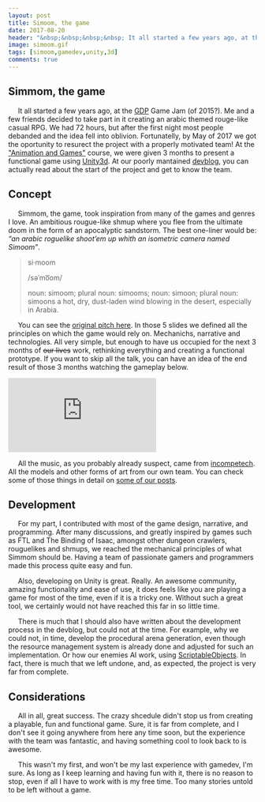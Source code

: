 ```yaml
---
layout: post
title: Simoom, the game
date: 2017-08-20
header: "&nbsp;&nbsp;&nbsp;&nbsp; It all started a few years ago, at the GDP Game Jam. Simmom, the game, took inspiration from many of the games and genres I love. An ambitious rougue-like shmup where you flee from the ultimate doom in the form of an apocalyptic sandstorm. The best one-liner would be: “an arabic roguelike shoot’em up whith an isometric camera named Simoom”. All in all, great success."
image: simoom.gif
tags: [simoom,gamedev,unity,3d]
comments: true
---
```


## Simmom, the game

&nbsp;&nbsp;&nbsp;&nbsp; It all started a few years ago, at the [GDP](http://gdpufrj.wikia.com/wiki/GDP) Game Jam (of 2015?). Me and a few friends decided to take part in it creating an arabic themed rouge-like casual RPG. We had 72 hours, but after the first night most people debanded and the idea fell into oblivion. Fortunatelly, by May of 2017 we got the oportunity to resurect the project with a properly motivated team! At the ["Animation and Games"](http://www.lcg.ufrj.br/~marroquim/courses/cos600/index.php) course, we were given 3 months to present a functional game using [Unity3d](https://unity3d.com/). At our poorly mantained [devblog](https://simoom-dev.github.io/blog/), you can actually read about the start of the project and get to know the team.

## Concept

&nbsp;&nbsp;&nbsp;&nbsp; Simmom, the game, took inspiration from many of the games and genres I love. An ambitious rougue-like shmup where you flee from the ultimate doom in the form of an apocalyptic sandstorm. The best one-liner would be: *“an arabic roguelike shoot’em up whith an isometric camera named Simoom”*.

> si·moom
>
> /səˈmo͞om/
>
> noun: simoom; plural noun: simooms; noun: simoon; plural noun: simoons
a hot, dry, dust-laden wind blowing in the desert, especially in Arabia.

&nbsp;&nbsp;&nbsp;&nbsp; You can see the [original pitch here](https://speakerdeck.com/pboueke/simoom-mvp-1). In those 5 slides we defined all the principles on which the game would rely on. Mechanichs, narrative and technologies.  All very simple, but enough to have us occupied for the next 3 months of ~~our lives~~ work, rethinking everything and creating a functional prototype. If you want to skip all the talk, you can have an idea of the end result of those 3 months watching the gameplay below.

<div class="videoWrapper">
  <iframe src="https://www.youtube.com/embed/MnLTP0E21lk" frameborder="0" allowfullscreen></iframe>
</div>

&nbsp;&nbsp;&nbsp;&nbsp; All the music, as you probably already suspect, came from [incompetech](https://incompetech.com/). All the models and other forms of art from our own team. You can check some of those things in detail on [some of our posts](https://simoom-dev.github.io/blog/).

## Development

&nbsp;&nbsp;&nbsp;&nbsp; For my part, I contributed with most of the game design, narrative, and programming. After many discussions, and greatly inspired by games such as FTL and The Binding of Isaac, amongst other dungeon crawlers, rouguelikes and shmups, we reached the mechanical principles of what Simmom should be. Having a team of passionate gamers and programmers made this process quite easy and fun.

&nbsp;&nbsp;&nbsp;&nbsp; Also, developing on Unity is great. Really. An awesome community, amazing functionality and ease of use, it does feels like you are playing a game for most of the time, even if it is a tricky one. Without such a great tool, we certainly would not have reached this far in so little time.

&nbsp;&nbsp;&nbsp;&nbsp; There is much that I should also have written about the development process in the devblog, but could not at the time. For example, why we could not, in time, develop the procedural arena generation, even though the resource management system is already done and adjusted for such an implementation. Or how our enemies AI work, using [ScriptableObjects](https://docs.unity3d.com/ScriptReference/ScriptableObject.html). In fact, there is much that we left undone, and, as expected, the project is very far from complete.

## Considerations

&nbsp;&nbsp;&nbsp;&nbsp; All in all, great success. The crazy shcedule didn't stop us from creating a playable, fun and functional game. Sure, it is far from complete, and I don't see it going anywhere from here any time soon, but the experience with the team was fantastic, and having something cool to look back to is awesome.

&nbsp;&nbsp;&nbsp;&nbsp; This wasn't my first, and won't be my last experience with gamedev, I'm sure. As long as I keep learning and having fun with it, there is no reason to stop, even if all I have to work with is my free time. Too many stories untold to be left without a game.
